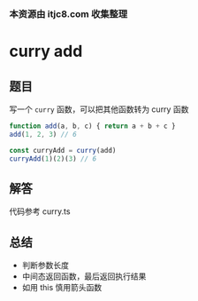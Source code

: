 ### 本资源由 itjc8.com 收集整理
# curry add

## 题目

写一个 `curry` 函数，可以把其他函数转为 curry 函数

```js
function add(a, b, c) { return a + b + c }
add(1, 2, 3) // 6

const curryAdd = curry(add)
curryAdd(1)(2)(3) // 6
```

## 解答

代码参考 curry.ts

## 总结

- 判断参数长度
- 中间态返回函数，最后返回执行结果
- 如用 this 慎用箭头函数
